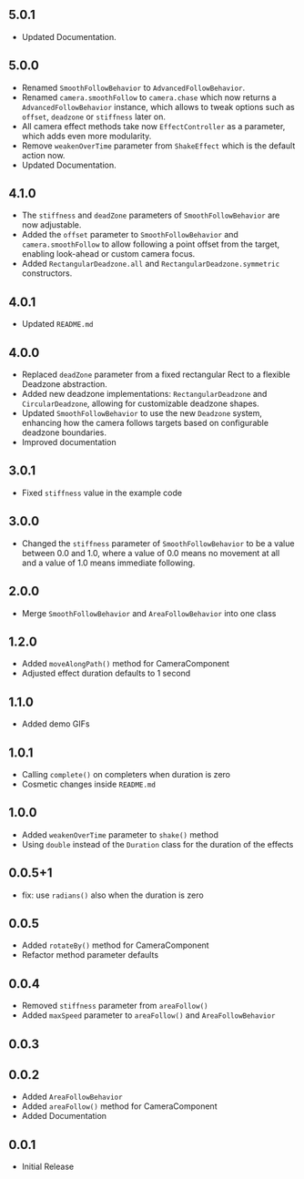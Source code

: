 ## 5.0.1

* Updated Documentation.

## 5.0.0

* Renamed `SmoothFollowBehavior` to `AdvancedFollowBehavior`.
* Renamed `camera.smoothFollow` to `camera.chase` which now returns a `AdvancedFollowBehavior` instance,
  which allows to tweak options such as `offset`, `deadzone` or `stiffness` later on.
* All camera effect methods take now `EffectController` as a parameter, which adds even more modularity.
* Remove `weakenOverTime` parameter from `ShakeEffect` which is the default action now.
* Updated Documentation.

## 4.1.0

* The `stiffness` and `deadZone` parameters of `SmoothFollowBehavior` are now adjustable.
* Added the `offset` parameter to `SmoothFollowBehavior` and `camera.smoothFollow` to allow following a point offset from the target, enabling look-ahead or custom camera focus.
* Added `RectangularDeadzone.all` and `RectangularDeadzone.symmetric` constructors.

## 4.0.1

* Updated `README.md`

## 4.0.0

* Replaced `deadZone` parameter from a fixed rectangular Rect to a flexible Deadzone abstraction.
* Added new deadzone implementations: `RectangularDeadzone` and `CircularDeadzone`, allowing for customizable deadzone shapes.
* Updated `SmoothFollowBehavior` to use the new `Deadzone` system, enhancing how the camera follows targets based on configurable deadzone boundaries.
* Improved documentation

## 3.0.1

* Fixed `stiffness` value in the example code

## 3.0.0

* Changed the `stiffness` parameter of `SmoothFollowBehavior` to be a value between 0.0 and 1.0, where a value of 0.0 means no movement at all and a value of 1.0 means immediate following.

## 2.0.0

* Merge `SmoothFollowBehavior` and `AreaFollowBehavior` into one class

## 1.2.0

* Added `moveAlongPath()` method for CameraComponent
* Adjusted effect duration defaults to 1 second

## 1.1.0

* Added demo GIFs

## 1.0.1

* Calling `complete()` on completers when duration is zero
* Cosmetic changes inside `README.md`

## 1.0.0

* Added `weakenOverTime` parameter to `shake()` method
* Using `double` instead of the `Duration` class for the duration of the effects

## 0.0.5+1

* fix: use `radians()` also when the duration is zero

## 0.0.5

* Added `rotateBy()` method for CameraComponent
* Refactor method parameter defaults

## 0.0.4

* Removed `stiffness` parameter from `areaFollow()`
* Added `maxSpeed` parameter to `areaFollow()` and `AreaFollowBehavior`

## 0.0.3

## 0.0.2

* Added `AreaFollowBehavior`
* Added `areaFollow()` method for CameraComponent
* Added Documentation

## 0.0.1

* Initial Release